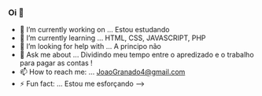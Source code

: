 ### Oi 👋

- 🔭 I’m currently working on ... Estou estudando
- 🌱 I’m currently learning ... HTML, CSS, JAVASCRIPT, PHP
- 🤔 I’m looking for help with ... A principo não
- 💬 Ask me about ... Dividindo meu tempo entre o apredizado e o trabalho para pagar as contas !
- 📫 How to reach me: ... JoaoGranado4@gmail.com
- ⚡ Fun fact: ... Estou me esforçando
-->
